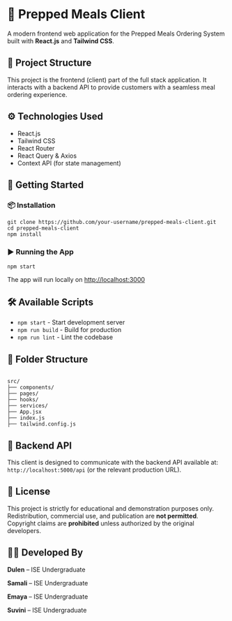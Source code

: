<!DOCTYPE html>
<html lang="en">
<head>
  <meta charset="UTF-8" />
  <meta name="viewport" content="width=device-width, initial-scale=1.0"/>
 
</head>
<body>
  <h1>🍱 Prepped Meals Client</h1>
  <p>A modern frontend web application for the Prepped Meals Ordering System built with <strong>React.js</strong> and <strong>Tailwind CSS</strong>.</p>

  <h2>📁 Project Structure</h2>
  <p>This project is the frontend (client) part of the full stack application. It interacts with a backend API to provide customers with a seamless meal ordering experience.</p>

  <h2>⚙️ Technologies Used</h2>
  <ul>
    <li>React.js</li>
    <li>Tailwind CSS</li>
    <li>React Router</li>
    <li>React Query & Axios</li>
    <li>Context API (for state management)</li>
  </ul>

  <h2>🚀 Getting Started</h2>
  <h3>📦 Installation</h3>
  <pre><code>git clone https://github.com/your-username/prepped-meals-client.git
cd prepped-meals-client
npm install
</code></pre>

  <h3>▶️ Running the App</h3>
  <pre><code>npm start</code></pre>
  <p>The app will run locally on <a href="http://localhost:3000" target="_blank">http://localhost:3000</a></p>

  <h2>🛠️ Available Scripts</h2>
  <ul>
    <li><code>npm start</code> - Start development server</li>
    <li><code>npm run build</code> - Build for production</li>
    <li><code>npm run lint</code> - Lint the codebase</li>
  </ul>

  <h2>📂 Folder Structure</h2>
  <pre><code>
src/
├── components/
├── pages/
├── hooks/
├── services/
├── App.jsx
├── index.js
├── tailwind.config.js
</code></pre>

  <h2>🔗 Backend API</h2>
  <p>This client is designed to communicate with the backend API available at: <code>http://localhost:5000/api</code> (or the relevant production URL).</p>

 <h2>📄 License</h2>
<p>This project is strictly for educational and demonstration purposes only. Redistribution, commercial use, and publication are <strong>not permitted</strong>. Copyright claims are <strong>prohibited</strong> unless authorized by the original developers.</p>


  <h2>👨‍💻 Developed By</h2>
  <p><strong>Dulen</strong> – ISE Undergraduate</p>
  <p><strong>Samali</strong> – ISE Undergraduate</p>
  <p><strong>Emaya</strong> – ISE Undergraduate</p>
  <p><strong>Suvini</strong> – ISE Undergraduate</p>
</body>
</html>



